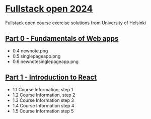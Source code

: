 # [Fullstack open 2024](https://fullstackopen.com/en/)

Fullstack open course exercise solutions from University of Helsinki

## [Part 0 - Fundamentals of Web apps](https://fullstackopen.com/en/part0)
* 0.4 newnote.png
* 0.5 singlepageapp.png
* 0.6 newnotesinglepageapp.png

## [Part 1 - Introduction to React](https://fullstackopen.com/en/part1)
* 1.1 Course Information, step 1
* 1.2 Course Information, step 2
* 1.3 Course Information step 3
* 1.4 Course Information step 4
* 1.5 Course Information step 5